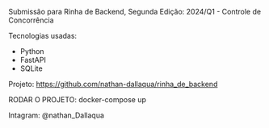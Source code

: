 Submissão para Rinha de Backend, Segunda Edição: 2024/Q1 - Controle de Concorrência


Tecnologias usadas:
- Python
- FastAPI
- SQLite

Projeto: https://github.com/nathan-dallaqua/rinha_de_backend

RODAR O PROJETO: docker-compose up


Intagram: @nathan_Dallaqua